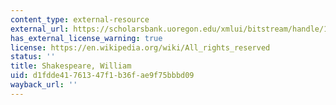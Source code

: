 ```yaml
---
content_type: external-resource
external_url: https://scholarsbank.uoregon.edu/xmlui/bitstream/handle/1794/831/sonnets.pdf?sequence=1
has_external_license_warning: true
license: https://en.wikipedia.org/wiki/All_rights_reserved
status: ''
title: Shakespeare, William
uid: d1fdde41-7613-47f1-b36f-ae9f75bbbd09
wayback_url: ''
---
```

